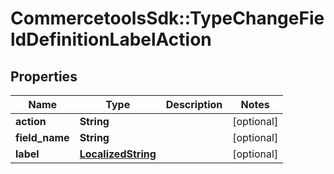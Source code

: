 # CommercetoolsSdk::TypeChangeFieldDefinitionLabelAction

## Properties
Name | Type | Description | Notes
------------ | ------------- | ------------- | -------------
**action** | **String** |  | [optional] 
**field_name** | **String** |  | [optional] 
**label** | [**LocalizedString**](LocalizedString.md) |  | [optional] 

